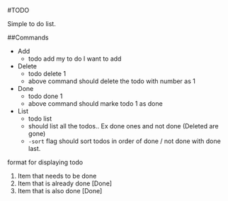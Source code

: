 #TODO

Simple to do list.

##Commands

- Add
	- todo add my to do I want to add 
- Delete
	- todo delete 1 
	- above command should delete the todo with number as 1
- Done
	- todo done 1 
	- above command should marke todo 1 as done
- List
	- todo list
	- should list all the todos.. Ex done ones and not done (Deleted are gone)
	- `-sort` flag should sort todos in order of done / not done with done last.

format for displaying todo
1. Item that needs to be done
2. Item that is already done [Done]
3. Item that is also done [Done]
